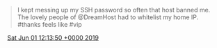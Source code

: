> I kept messing up my SSH password so often that host banned me\. The lovely people of @DreamHost had to whitelist my home IP\. \#thanks feels like \#vip

<img src="../../media/tweet.ico" width="12" /> [Sat Jun 01 12:13:50 +0000 2019](https://twitter.com/DromerDenker/status/1134795186591191041)